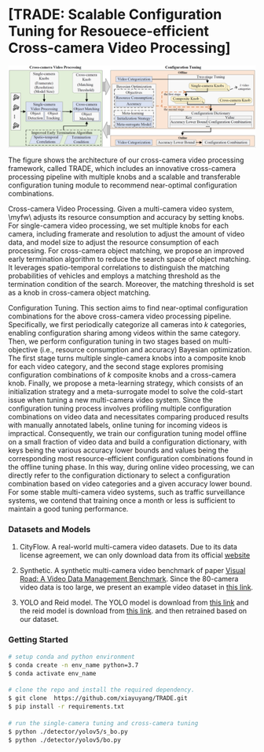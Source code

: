 # [TRADE: Scalable Configuration Tuning for Resouece-efficient Cross-camera Video Processing]

![image](/figure/frame.png)

The figure shows the architecture of our cross-camera video processing framework, called TRADE, which includes an innovative cross-camera processing pipeline with multiple knobs and a scalable and transferable configuration tuning module to recommend near-optimal configuration combinations.

Cross-camera Video Processing.
Given a multi-camera video system, \myfw\ adjusts its resource consumption and accuracy by setting knobs. For single-camera video processing, we set multiple knobs for each camera, including framerate and resolution to adjust the amount of video data, and model size to adjust the resource consumption of each processing. For cross-camera object matching, we propose an improved early termination algorithm to reduce the search space of object matching. It leverages spatio-temporal correlations to distinguish the matching probabilities of vehicles and employs a matching threshold as the termination condition of the search. Moreover, the matching threshold is set as a knob in cross-camera object matching.


Configuration Tuning.
This section aims to find near-optimal configuration combinations for the above cross-camera video processing pipeline. Specifically, we first periodically categorize all cameras into $k$ categories, enabling configuration sharing among videos within the same category. Then, we perform configuration tuning in two stages based on multi-objective (i.e., resource consumption and accuracy) Bayesian optimization. The first stage turns multiple single-camera knobs into a composite knob for each video category, and the second stage explores promising configuration combinations of $k$ composite knobs and a cross-camera knob. Finally, we propose a meta-learning strategy, which consists of an initialization strategy and a meta-surrogate model to solve the cold-start issue when tuning a new multi-camera video system. Since the configuration tuning process involves profiling multiple configuration combinations on video data and necessitates comparing produced results with manually annotated labels, online tuning for incoming videos is impractical. Consequently, we train our configuration tuning model offline on a small fraction of video data and build a configuration dictionary, with keys being the various accuracy lower bounds and values being the corresponding most resource-efficient configuration combinations found in the offline tuning phase. In this way, during online video processing, we can directly refer to the configuration dictionary to select a configuration combination based on video categories and a given accuracy lower bound. For some stable multi-camera video systems, such as traffic surveillance systems, we contend that training once a month or less is sufficient to maintain a good tuning performance.

<!-- ## Code Structure
we decribe some core files in the following.
1. detector/yolov5/s_bo.py. 
2. detector/yolov5/bo.py -->



### Datasets and Models
1. CityFlow. A real-world multi-camera video datasets. Due to its data license agreement, we can only download data from its official [website](https://www.aicitychallenge.org/)

2. Synthetic. A synthetic multi-camera video benchmark of paper [Visual Road: A Video Data Management Benchmark](https://dl.acm.org/doi/pdf/10.1145/3299869.3324955). Since the 80-camera video data is too large, we present an example video dataset in [this link](https://drive.google.com/drive/folders/1ueVphZwP3T05uWA3qlRkHzU2FeA1anxf).

3. YOLO and Reid model. The YOLO model is download from [this link](https://github.com/ultralytics/yolov5) and the reid model is download from [this link](https://github.com/Pirazh/SSBVER). and then retrained based on our dataset. 


### Getting Started

```bash
# setup conda and python environment
$ conda create -n env_name python=3.7
$ conda activate env_name

# clone the repo and install the required dependency.
$ git clone  https://github.com/xiayuyang/TRADE.git
$ pip install -r requirements.txt

# run the single-camera tuning and cross-camera tuning
$ python ./detector/yolov5/s_bo.py
$ python ./detector/yolov5/bo.py
```

